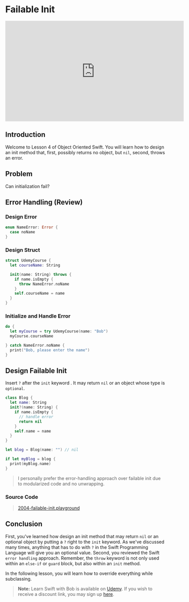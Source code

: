 # Failable Init
<div align="center">
<iframe width="560" height="315" src="https://www.youtube.com/embed/rtIOOw-QTzQ" frameborder="0" allowfullscreen></iframe>
</div>

## Introduction
Welcome to Lesson 4 of Object Oriented Swift. You will learn how to design an init method that, first, possibly returns no object, but `nil`, second, throws an error.

## Problem
Can initialization fail?

## Error Handling (Review)

### Design Error

```swift
enum NameError: Error {
  case noName
}
```

### Design Struct

```swift
struct UdemyCourse {
  let courseName: String

  init(name: String) throws {
    if name.isEmpty {
      throw NameError.noName
    }
    self.courseName = name
  }
}
```

### Initialize and Handle Error

```swift
do {
  let myCourse = try UdemyCourse(name: "Bob")
  myCourse.courseName

} catch NameError.noName {
  print("Bob, please enter the name")
}
```

## Design Failable Init
Insert `?` after the `init` keyword . It may return `nil` or an object whose type is `optional`.

```swift
class Blog {
  let name: String
  init?(name: String) {
    if name.isEmpty {
      // handle error
      return nil
    }
    self.name = name
  }
}

let blog = Blog(name: "") // nil

if let myBlog = blog {
  print(myBlog.name)
}
```

> I personally prefer the error-handling approach over failable init due to modularized code and no unwrapping.


### Source Code
> [2004-failable-init.playground](https://www.dropbox.com/sh/673z6s57ka3d9tx/AACyH8kWa3s2UIEMdiMQlhyXa?dl=0)

## Conclusion
First, you've learned how design an init method that may return `nil` or an optional object by putting a `?` right to the `init` keyword. As we've discussed many times, anything that has to do with `?` in the Swift Programming Language will give you an optional value. Second, you reviewed the Swift `error handling` approach. Remember, the `throw` keyword is not only used within an `else-if` or `guard` block, but also within an `init` method.

In the following lesson, you will learn how to override everything while subclassing.

> **Note:** Learn Swift with Bob is available on [Udemy](https://udemy.com/learn-swift-with-bob/). If you wish to receive a discount link, you may sign up [here](https://goo.gl/RR4K27).
